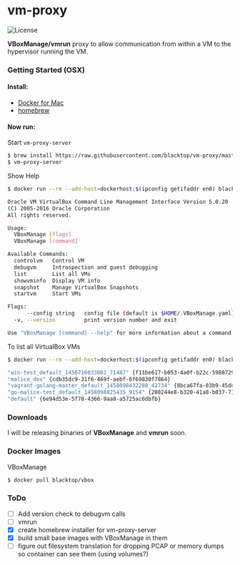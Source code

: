 # vm-proxy
![License][license]  

**VBoxManage/vmrun** proxy to allow communication from within a VM to the hypervisor running the VM.

[godoc]: https://godoc.org/github.com/blacktop/vm-proxy?status.svg
[license]: https://img.shields.io/github/license/blacktop/vm-proxy.svg

### Getting Started (OSX)

#### Install:
 - [Docker for Mac](https://beta.docker.com/)
 - [homebrew](http://brew.sh/)  

#### Now run:
Start `vm-proxy-server`
```bash
$ brew install https://raw.githubusercontent.com/blacktop/vm-proxy/master/homebrew/Formula/vm-proxy-server.rb
$ vm-proxy-server
```
Show Help
```bash
$ docker run --rm --add-host=dockerhost:$(ipconfig getifaddr en0) blacktop/vbox --help
```
```bash
Oracle VM VirtualBox Command Line Management Interface Version 5.0.20
(C) 2005-2016 Oracle Corporation
All rights reserved.

Usage:
  VBoxManage [flags]
  VBoxManage [command]

Available Commands:
  controlvm   Control VM
  debugvm     Introspection and guest debugging
  list        List all VMs
  showvminfo  Display VM info
  snapshot    Manage VirtualBox Snapshots
  startvm     Start VMs

Flags:
      --config string   config file (default is $HOME/.VBoxManage.yaml)
  -v, --version         print version number and exit

Use "VBoxManage [command] --help" for more information about a command.
```
To list all VirtualBox VMs
```bash
$ docker run --rm --add-host=dockerhost:$(ipconfig getifaddr en0) blacktop/vbox list vms
```
```bash
"win-test_default_1456716033001_71487" {f11be617-b053-4a0f-b22c-59887290ec96}
"malice_dev" {cdb35dc9-31f6-469f-aebf-6f69830f7864}
"vagrant-golang-master_default_1458098432288_42734" {8bca67fa-03b9-45dd-9436-53f1877e1608}
"go-malice-test_default_1458098825435_9154" {208244e8-b320-41a8-b037-7127cbc9d09d}
"default" {6e94d53e-5f78-4366-9aa8-a5725ac6dbfb}
```

### Downloads
I will be releasing binaries of **VBoxManage** and **vmrun** soon.

### Docker Images
VBoxManage
```bash
$ docker pull blacktop/vbox
```

### ToDo
 - [ ] Add version check to debugvm calls
 - [ ] vmrun
 - [x] create homebrew installer for vm-proxy-server
 - [x] build small base images with VBoxManage in them
 - [ ] figure out filesystem translation for dropping PCAP or memory dumps so container can see them (using volumes?)  
